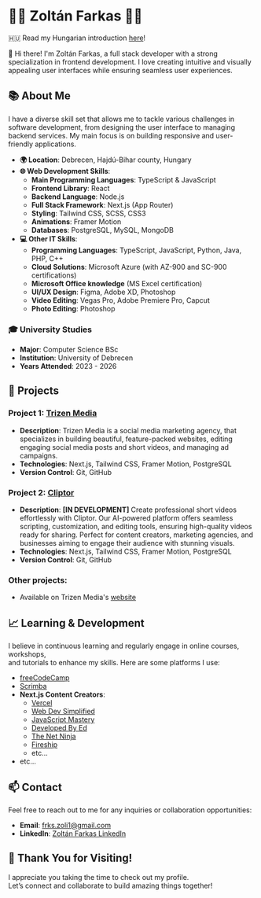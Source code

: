 # 👨‍💻 Zoltán Farkas 👨‍💻

🇭🇺 Read my Hungarian introduction [here](./README.hu.md)!

👋 Hi there! I'm Zoltán Farkas, a full stack developer with a strong specialization in frontend development. I love creating intuitive and visually appealing user interfaces while ensuring seamless user experiences.

## 📚 About Me

I have a diverse skill set that allows me to tackle various challenges in software development, from designing the user interface to managing backend services. My main focus is on building responsive and user-friendly applications.

- **🌍 Location**: Debrecen, Hajdú-Bihar county, Hungary
- **🌐 Web Development Skills**:
  - **Main Programming Languages**: TypeScript & JavaScript
  - **Frontend Library**: React
  - **Backend Language**: Node.js
  - **Full Stack Framework**: Next.js (App Router)
  - **Styling**: Tailwind CSS, SCSS, CSS3
  - **Animations**: Framer Motion
  - **Databases**: PostgreSQL, MySQL, MongoDB
- **💻 Other IT Skills**:
  - **Programming Languages**: TypeScript, JavaScript, Python, Java, PHP, C++
  - **Cloud Solutions**: Microsoft Azure (with AZ-900 and SC-900 certifications)
  - **Microsoft Office knowledge** (MS Excel certification)
  - **UI/UX Design**: Figma, Adobe XD, Photoshop
  - **Video Editing**: Vegas Pro, Adobe Premiere Pro, Capcut
  - **Photo Editing**: Photoshop

### 🎓 University Studies
- **Major**: Computer Science BSc
- **Institution**: University of Debrecen
- **Years Attended**: 2023 - 2026

## 🚀 Projects

### Project 1: [Trizen Media](https://trizenmedia.com/)
- **Description**: Trizen Media is a social media marketing agency, that specializes in building beautiful, feature-packed websites, editing engaging social media posts and short videos, and managing ad campaigns.
- **Technologies**: Next.js, Tailwind CSS, Framer Motion, PostgreSQL
- **Version Control**: Git, GitHub

### Project 2: [Cliptor](https://cliptor.app/)
- **Description**: **[IN DEVELOPMENT]** Create professional short videos effortlessly with Cliptor. Our AI-powered platform offers seamless scripting, customization, and editing tools, ensuring high-quality videos ready for sharing. Perfect for content creators, marketing agencies, and businesses aiming to engage their audience with stunning visuals.
- **Technologies**: Next.js, Tailwind CSS, Framer Motion, PostgreSQL
- **Version Control**: Git, GitHub

### Other projects:
- Available on Trizen Media's [website](https://trizenmedia.com)

## 📈 Learning & Development

I believe in continuous learning and regularly engage in online courses, workshops,\
and tutorials to enhance my skills. Here are some platforms I use:

- [freeCodeCamp](https://www.freecodecamp.org/)
- [Scrimba](https://scrimba.com/)
- **Next.js Content Creators**:
  - [Vercel](https://www.youtube.com/c/VercelHQ)
  - [Web Dev Simplified](https://www.youtube.com/c/WebDevSimplified)
  - [JavaScript Mastery](https://www.youtube.com/c/JavaScriptMastery)
  - [Developed By Ed](https://www.youtube.com/@developedbyed)
  - [The Net Ninja](https://www.youtube.com/c/TheNetNinja)
  - [Fireship](https://www.youtube.com/c/Fireship)
  - etc...
- etc...

## 📫 Contact

Feel free to reach out to me for any inquiries or collaboration opportunities:

- **Email**: frks.zoli1@gmail.com
- **LinkedIn**: [Zoltán Farkas LinkedIn](https://www.linkedin.com/in/zolt%C3%A1n-farkas-a127742b9/)

## 🎉 Thank You for Visiting!

I appreciate you taking the time to check out my profile.\
Let’s connect and collaborate to build amazing things together!
